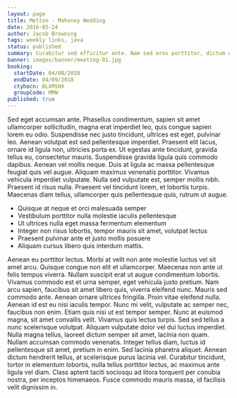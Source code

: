 ```yaml
---
layout: page
title: Melton - Mahoney Wedding
date: 2016-05-24
author: Jacob Browning
tags: weekly links, java
status: published
summary: Curabitur sed efficitur ante. Nam sed eros porttitor, dictum dui.
banner: images/banner/meeting-01.jpg
booking:
  startDate: 04/08/2018
  endDate: 04/09/2018
  ctyhocn: BLXMSHX
  groupCode: MMW
published: true
---
```

Sed eget accumsan ante. Phasellus condimentum, sapien sit amet ullamcorper sollicitudin, magna erat imperdiet leo, quis congue sapien lorem eu odio. Suspendisse nec justo tincidunt, ultrices est eget, pulvinar leo. Aenean volutpat est sed pellentesque imperdiet. Praesent elit lacus, ornare id ligula non, ultricies porta ex. Ut egestas ante tincidunt, gravida tellus eu, consectetur mauris. Suspendisse gravida ligula quis commodo dapibus. Aenean vel mollis neque. Duis at ligula ac massa pellentesque feugiat quis vel augue. Aliquam maximus venenatis porttitor. Vivamus vehicula imperdiet vulputate. Nulla sed vulputate est, semper mollis nibh. Praesent id risus nulla. Praesent vel tincidunt lorem, et lobortis turpis. Maecenas diam tellus, ullamcorper quis pellentesque quis, rutrum ut augue.

* Quisque at neque et orci malesuada semper
* Vestibulum porttitor nulla molestie iaculis pellentesque
* Ut ultrices nulla eget massa fermentum elementum
* Integer non risus lobortis, tempor mauris sit amet, volutpat lectus
* Praesent pulvinar ante et justo mollis posuere
* Aliquam cursus libero quis interdum mattis.

Aenean eu porttitor lectus. Morbi at velit non ante molestie luctus vel sit amet arcu. Quisque congue non elit et ullamcorper. Maecenas non ante ut felis tempus viverra. Nullam suscipit erat ut augue condimentum lobortis. Vivamus commodo est et urna semper, eget vehicula justo pretium. Nam arcu sapien, faucibus sit amet libero quis, viverra eleifend nunc. Mauris sed commodo ante. Aenean ornare ultrices fringilla. Proin vitae eleifend nulla. Aenean id est eu nisi iaculis tempor. Nunc mi velit, vulputate ac semper nec, faucibus non enim. Etiam quis nisi ut est tempor semper. Nunc at euismod magna, sit amet convallis velit.
Vivamus quis lectus turpis. Sed sed tellus a nunc scelerisque volutpat. Aliquam vulputate dolor vel dui luctus imperdiet. Nulla magna tellus, laoreet dictum semper sit amet, lacinia non quam. Nullam accumsan commodo venenatis. Integer tellus diam, luctus id pellentesque sit amet, pretium in enim. Sed lacinia pharetra aliquet. Aenean dictum hendrerit tellus, at scelerisque purus lacinia vel. Curabitur tincidunt, tortor in elementum lobortis, nulla tellus porttitor lectus, ac maximus ante ligula vel diam. Class aptent taciti sociosqu ad litora torquent per conubia nostra, per inceptos himenaeos. Fusce commodo mauris massa, id facilisis velit dignissim in.
